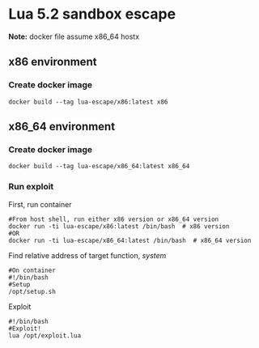 # Lua 5.2 sandbox escape
**Note:** docker file assume x86_64 hostx
## x86 environment
### Create docker image
```
docker build --tag lua-escape/x86:latest x86
```
## x86_64 environment 
### Create docker image
```
docker build --tag lua-escape/x86_64:latest x86_64
```

### Run exploit
First, run container
```
#From host shell, run either x86 version or x86_64 version
docker run -ti lua-escape/x86:latest /bin/bash  # x86 version
#OR
docker run -ti lua-escape/x86_64:latest /bin/bash  # x86_64 version 
```
Find relative address of target function, *system*
``` 
#On container
#!/bin/bash
#Setup
/opt/setup.sh
```
Exploit
```
#!/bin/bash
#Exploit!
lua /opt/exploit.lua
```

